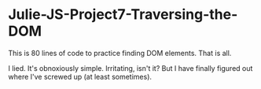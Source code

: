 # Julie-JS-Project7-Traversing-the-DOM

This is 80 lines of code to practice finding DOM elements.  That is all.  

I lied.  It's obnoxiously simple.  Irritating, isn't it?  But I have finally
figured out where I've screwed up (at least sometimes).

